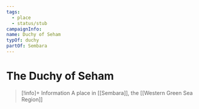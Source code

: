```yaml
---
tags:
  - place
  - status/stub
campaignInfo: 
name: Duchy of Seham
typOf: duchy
partOf: Sembara
---
```

# The Duchy of Seham
>[!info]+ Information
> A place in [[Sembara]], the [[Western Green Sea Region]]


